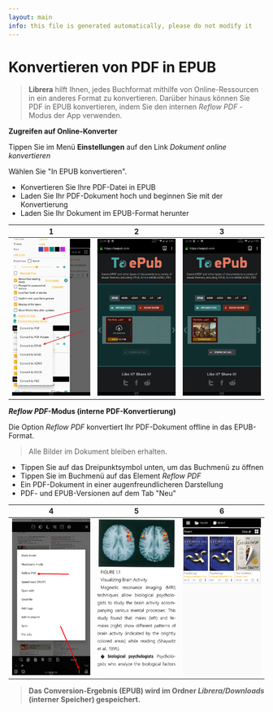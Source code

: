 ```yaml
---
layout: main
info: this file is generated automatically, please do not modify it
---
```


# Konvertieren von PDF in EPUB

> **Librera** hilft Ihnen, jedes Buchformat mithilfe von Online-Ressourcen in ein anderes Format zu konvertieren. Darüber hinaus können Sie PDF in EPUB konvertieren, indem Sie den internen _Reflow PDF_ -Modus der App verwenden.

**Zugreifen auf Online-Konverter**

Tippen Sie im Menü **Einstellungen** auf den Link _Dokument online konvertieren_

Wählen Sie &quot;In EPUB konvertieren&quot;.

* Konvertieren Sie Ihre PDF-Datei in EPUB
* Laden Sie Ihr PDF-Dokument hoch und beginnen Sie mit der Konvertierung
* Laden Sie Ihr Dokument im EPUB-Format herunter

|1|2|3|
|-|-|-|
|![](1.png)|![](2.png)|![](3.png)|

**_Reflow PDF_-Modus (interne PDF-Konvertierung)**

Die Option _Reflow PDF_ konvertiert Ihr PDF-Dokument offline in das EPUB-Format.
> Alle Bilder im Dokument bleiben erhalten.

* Tippen Sie auf das Dreipunktsymbol unten, um das Buchmenü zu öffnen
* Tippen Sie im Buchmenü auf das Element _Reflow PDF_
* Ein PDF-Dokument in einer augenfreundlicheren Darstellung
* PDF- und EPUB-Versionen auf dem Tab &quot;Neu&quot;

|4|5|6|
|-|-|-|
|![](4.png)|![](5.png)|![](6.png)|
> **Das Conversion-Ergebnis (EPUB) wird im Ordner _Librera/Downloads_ (interner Speicher) gespeichert.**
